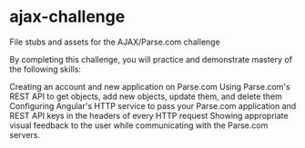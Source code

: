 ajax-challenge
==============

File stubs and assets for the AJAX/Parse.com challenge


By completing this challenge, you will practice and demonstrate mastery of the following skills:

Creating an account and new application on Parse.com
Using Parse.com's REST API to get objects, add new objects, update them, and delete them
Configuring Angular's HTTP service to pass your Parse.com application and REST API keys in the headers of every HTTP request
Showing appropriate visual feedback to the user while communicating with the Parse.com servers.